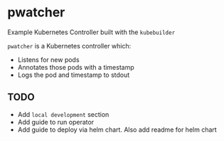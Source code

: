 # pwatcher

Example Kubernetes Controller built with the `kubebuilder`

`pwatcher` is a Kubernetes controller which:

- Listens for new pods
- Annotates those pods with a timestamp
- Logs the pod and timestamp to stdout

## TODO

- Add `local development` section
- Add guide to run operator
- Add guide to deploy via helm chart. Also add readme for helm chart
